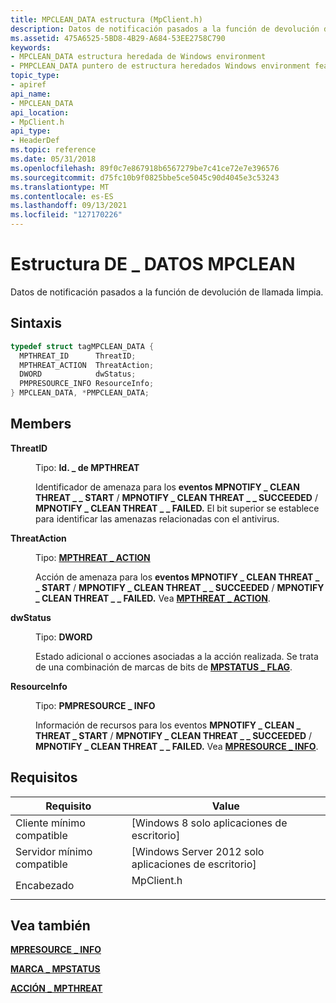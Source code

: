 ```yaml
---
title: MPCLEAN_DATA estructura (MpClient.h)
description: Datos de notificación pasados a la función de devolución de llamada limpia.
ms.assetid: 475A6525-5BD8-4B29-A684-53EE2758C790
keywords:
- MPCLEAN_DATA estructura heredada de Windows environment
- PMPCLEAN_DATA puntero de estructura heredados Windows environment features
topic_type:
- apiref
api_name:
- MPCLEAN_DATA
api_location:
- MpClient.h
api_type:
- HeaderDef
ms.topic: reference
ms.date: 05/31/2018
ms.openlocfilehash: 89f0c7e867918b6567279be7c41ce72e7e396576
ms.sourcegitcommit: d75fc10b9f0825bbe5ce5045c90d4045e3c53243
ms.translationtype: MT
ms.contentlocale: es-ES
ms.lasthandoff: 09/13/2021
ms.locfileid: "127170226"
---
```

# <a name="mpclean_data-structure"></a>Estructura DE \_ DATOS MPCLEAN

Datos de notificación pasados a la función de devolución de llamada limpia.

## <a name="syntax"></a>Sintaxis


```C++
typedef struct tagMPCLEAN_DATA {
  MPTHREAT_ID      ThreatID;
  MPTHREAT_ACTION  ThreatAction;
  DWORD            dwStatus;
  PMPRESOURCE_INFO ResourceInfo;
} MPCLEAN_DATA, *PMPCLEAN_DATA;
```



## <a name="members"></a>Members

<dl> <dt>

**ThreatID**
</dt> <dd>

Tipo: **Id. \_ de MPTHREAT**

</dd> <dd>

Identificador de amenaza para los **eventos MPNOTIFY \_ CLEAN THREAT \_ \_ START** / **MPNOTIFY \_ CLEAN THREAT \_ \_ SUCCEEDED** / **MPNOTIFY \_ CLEAN THREAT \_ \_ FAILED.** El bit superior se establece para identificar las amenazas relacionadas con el antivirus.

</dd> <dt>

**ThreatAction**
</dt> <dd>

Tipo: **[ **MPTHREAT \_ ACTION**](mpthreat-action.md)**

</dd> <dd>

Acción de amenaza para los **eventos MPNOTIFY \_ CLEAN THREAT \_ \_ START** / **MPNOTIFY \_ CLEAN THREAT \_ \_ SUCCEEDED** / **MPNOTIFY \_ CLEAN THREAT \_ \_ FAILED.** Vea [**MPTHREAT \_ ACTION**](mpthreat-action.md).

</dd> <dt>

**dwStatus**
</dt> <dd>

Tipo: **DWORD**

</dd> <dd>

Estado adicional o acciones asociadas a la acción realizada. Se trata de una combinación de marcas de bits de [**MPSTATUS \_ FLAG**](mpstatus-flag.md).

</dd> <dt>

**ResourceInfo**
</dt> <dd>

Tipo: **PMPRESOURCE \_ INFO**

</dd> <dd>

Información de recursos para los eventos **MPNOTIFY \_ CLEAN \_ THREAT \_ START** / **MPNOTIFY \_ CLEAN THREAT \_ \_ SUCCEEDED** / **MPNOTIFY \_ CLEAN THREAT \_ \_ FAILED.** Vea [**MPRESOURCE \_ INFO**](mpresource-info.md).

</dd> </dl>

## <a name="requirements"></a>Requisitos



| Requisito | Value |
|-------------------------------------|---------------------------------------------------------------------------------------|
| Cliente mínimo compatible<br/> | \[Windows 8 solo aplicaciones de escritorio\]<br/>                                            |
| Servidor mínimo compatible<br/> | \[Windows Server 2012 solo aplicaciones de escritorio\]<br/>                                  |
| Encabezado<br/>                   | <dl> <dt>MpClient.h</dt> </dl> |



## <a name="see-also"></a>Vea también

<dl> <dt>

[**MPRESOURCE \_ INFO**](mpresource-info.md)
</dt> <dt>

[**MARCA \_ MPSTATUS**](mpstatus-flag.md)
</dt> <dt>

[**ACCIÓN \_ MPTHREAT**](mpthreat-action.md)
</dt> </dl>

 

 





